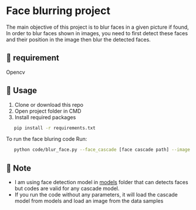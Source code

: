 # Face blurring  project

The main objective of this project is to blur faces in a given picture if found, In order to blur faces shown in images, you need to first detect these faces and their position in the image then blur the detected faces.

## 🔩 requirement
Opencv
## 🔧 Usage
1. Clone or download this repo
2. Open project folder in CMD
3. Install required packages
```bash
   pip install -r requirements.txt
```
To run the face bluring code Run:
```bash
   python code/blur_face.py --face_cascade [face cascade path] --image [image path]
```
## 📍 Note
* I am using face detection model in [models](./models) folder that can detects faces but codes are valid for any cascade model.
* If you run the code without any parameters, it will load the cascade model from models and load an image from the data samples
